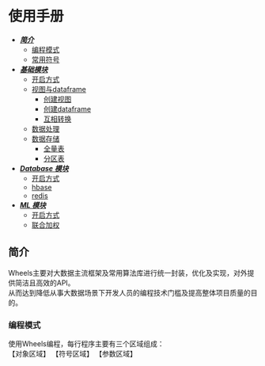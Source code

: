 # 使用手册

- ***[简介](#introduction)***
  - [编程模式](#programming-model)
  - [常用符号](#symbols)
- ***[基础模块](#base-model)***
  - [开启方式](#base-model-open)
  - [视图与dataframe](#view-df)
    - [创建视图](#view-create)
    - [创建dataframe](#df-create)
    - [互相转换](#dv-conversion)
  - [数据处理](#data-processing)
  - [数据存储](#data-save)
    - [全量表](#data-save-f)
    - [分区表](#data-save-p)
- ***[Database 模块](#db-model)***
  - [开启方式](#db-model-open)
  - [hbase](#hbase)
  - [redis](#redis)
- ***[ML 模块](#ml-model)***
  - [开启方式](#ml-model-open)
  - [联合加权](#union-weighing)
  
## <a name='introduction'>简介</a>

Wheels主要对大数据主流框架及常用算法库进行统一封装，优化及实现，对外提供简洁且高效的API。<br>
从而达到降低从事大数据场景下开发人员的编程技术门槛及提高整体项目质量的目的。

### <a name='programming-model'>编程模式</a>

使用Wheels编程，每行程序主要有三个区域组成：
<br>
【对象区域】 【符号区域】 【参数区域】